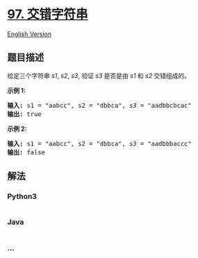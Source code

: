 # [97. 交错字符串](https://leetcode-cn.com/problems/interleaving-string)

[English Version](/solution/0000-0099/0097.Interleaving%20String/README_EN.md)

## 题目描述
<!-- 这里写题目描述 -->
<p>给定三个字符串&nbsp;<em>s1</em>, <em>s2</em>, <em>s3</em>, 验证&nbsp;<em>s3</em>&nbsp;是否是由&nbsp;<em>s1</em>&nbsp;和&nbsp;<em>s2 </em>交错组成的。</p>

<p><strong>示例 1:</strong></p>

<pre><strong>输入:</strong> s1 = &quot;aabcc&quot;, s2 = &quot;dbbca&quot;, <em>s3</em> = &quot;aadbbcbcac&quot;
<strong>输出:</strong> true
</pre>

<p><strong>示例&nbsp;2:</strong></p>

<pre><strong>输入:</strong> s1 = &quot;aabcc&quot;, s2 = &quot;dbbca&quot;, <em>s3</em> = &quot;aadbbbaccc&quot;
<strong>输出:</strong> false</pre>



## 解法
<!-- 这里可写通用的实现逻辑 -->


<!-- tabs:start -->

### **Python3**
<!-- 这里可写当前语言的特殊实现逻辑 -->

```python

```

### **Java**
<!-- 这里可写当前语言的特殊实现逻辑 -->

```java

```

### **...**
```

```

<!-- tabs:end -->